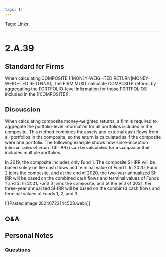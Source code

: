 ```yaml
---
tags: []
---
```

Tags:
Links: 
___
# 2.A.39
## Standard for Firms
When calculating COMPOSITE [[MONEY-WEIGHTED RETURN|MONEY-WEIGHTED RETURNS]], the FIRM MUST calculate COMPOSITE returns by aggregating the PORTFOLIO-level information for those PORTFOLIOS included in the [[COMPOSITE]].
## Discussion
When calculating composite money-weighted returns, a firm is required to aggregate the portfolio-level information for all portfolios included in the composite. This method combines the assets and external cash flows from all portfolios in the composite, so the return is calculated as if the composite were one portfolio. The following example shows how since-inception internal rates of return (SI-IRRs) can be calculated for a composite that includes multiple portfolios.

In 2019, the composite includes only Fund 1. The composite SI-IRR will be based solely on the cash flows and terminal value of Fund 1. In 2020, Fund 2 joins the composite, and at the end of 2020, the two-year annualized SI-IRR will be based on the combined cash flows and terminal values of Funds 1 and 2. In 2021, Fund 3 joins the composite, and at the end of 2021, the three-year annualized SI-IRR will be based on the combined cash flows and terminal values of Funds 1, 2, and 3.

![[Pasted image 20240722144508.webp]]

## Q&A

## Personal Notes

### Questions